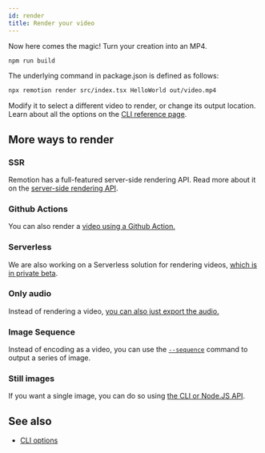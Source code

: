 ```yaml
---
id: render
title: Render your video
---
```


Now here comes the magic! Turn your creation into an MP4.

```bash
npm run build
```

The underlying command in package.json is defined as follows:

```bash
npx remotion render src/index.tsx HelloWorld out/video.mp4
```

Modify it to select a different video to render, or change its output location.
Learn about all the options on the [CLI reference page](/docs/cli).

## More ways to render

### SSR

Remotion has a full-featured server-side rendering API. Read more about it on the [server-side rendering API](/docs/ssr).

### Github Actions

You can also render a [video using a Github Action.](/docs/ssr#render-using-github-actions)

### Serverless

We are also working on a Serverless solution for rendering videos, [which is in private beta](/docs/ssr#rendering-a-video-using-serverless).

### Only audio

Instead of rendering a video, [you can also just export the audio.](/docs/encoding#audio-only-export)

### Image Sequence

Instead of encoding as a video, you can use the [`--sequence`](/docs/cli#--sequence) command to output a series of image.

### Still images

If you want a single image, you can do so using [the CLI or Node.JS API](/docs/stills).

## See also

- [CLI options](/docs/cli)
